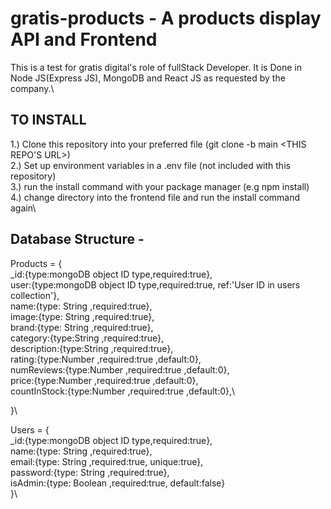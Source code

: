 # gratis-products - A products display API and Frontend

This is  a test for gratis digital's role of fullStack Developer. It is Done in Node JS(Express JS), MongoDB and React JS as requested by the company.\

## TO INSTALL 

 1.) Clone this repository into your preferred file (git clone -b main <THIS REPO'S URL>)\
 2.) Set up environment variables in a .env file (not included with this repository)\
 3.) run the install command with your package manager (e.g npm install)\
 4.) change directory into the frontend file and run the install command again\
 
 ## Database Structure -
 
 Products = {\
        _id:{type:mongoDB object ID type,required:true},\
        user:{type:mongoDB object ID type,required:true, ref:'User ID in users collection'},\
        name:{type: String ,required:true},\
        image:{type: String ,required:true},\
        brand:{type: String ,required:true},\
        category:{type:String ,required:true},\
        description:{type:String ,required:true},\
        rating:{type:Number ,required:true ,default:0},\
        numReviews:{type:Number ,required:true ,default:0},\
        price:{type:Number ,required:true ,default:0},\
        countInStock:{type:Number ,required:true ,default:0},\
 
 }\
 
  Users = {\
        _id:{type:mongoDB object ID type,required:true},\
        name:{type: String ,required:true},\
        email:{type: String ,required:true, unique:true},\
        password:{type: String ,required:true},\
        isAdmin:{type: Boolean ,required:true, default:false}\
   }\
